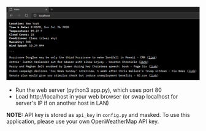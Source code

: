 ![](https://github.com/DanielJPiazza/PiInfo/blob/master/screenshots/screenshot.png?raw=true)

* Run the web server (python3 app.py), which uses port 80
* Load http://localhost in your web browser (or swap localhost for server's IP if on another host in LAN)

**NOTE:** API key is stored as `api_key` in `config.py` and masked. To use this application, please use your own OpenWeatherMap API key.
